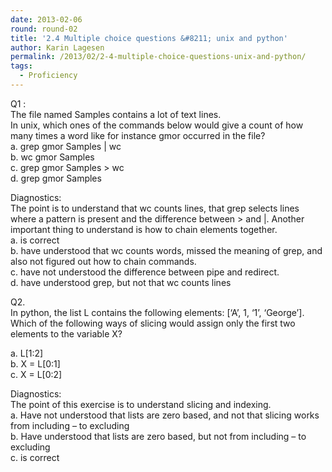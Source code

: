 ```yaml
---
date: 2013-02-06
round: round-02
title: '2.4 Multiple choice questions &#8211; unix and python'
author: Karin Lagesen
permalink: /2013/02/2-4-multiple-choice-questions-unix-and-python/
tags:
  - Proficiency
---
```

Q1 :  
The file named Samples contains a lot of text lines.  
In unix, which ones of the commands below would give a count of how many times a word like for instance gmor occurred in the file?  
a. grep gmor Samples | wc  
b. wc gmor Samples  
c. grep gmor Samples > wc  
d. grep gmor Samples

Diagnostics:  
The point is to understand that wc counts lines, that grep selects lines where a pattern is present and the difference between > and |. Another important thing to understand is how to chain elements together.  
a. is correct  
b. have understood that wc counts words, missed the meaning of grep, and also not figured out how to chain commands.  
c. have not understood the difference between pipe and redirect.  
d. have understood grep, but not that wc counts lines

Q2.  
In python, the list L contains the following elements: [‘A’, 1, ‘1’, ‘George’]. Which of the following ways of slicing would assign only the first two elements to the variable X?

a. L[1:2]  
b. X = L[0:1]  
c. X = L[0:2]

Diagnostics:  
The point of this exercise is to understand slicing and indexing.  
a. Have not understood that lists are zero based, and not that slicing works from including &#8211; to excluding  
b. Have understood that lists are zero based, but not from including &#8211; to excluding  
c. is correct
